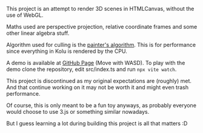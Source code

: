 This project is an attempt to render 3D scenes in HTMLCanvas, without the use of WebGL.

Maths used are perspective projection, relative coordinate frames and some other linear algebra stuff.

Algorithm used for culling is the [painter's algorithm](https://en.wikipedia.org/wiki/Painter's_algorithm).
This is for performance since everything in Kolu is rendered by the CPU.

A demo is available at [GitHub Page](https://carbonicsoda.github.io/kolu/) (Move with WASD).
To play with the demo clone the repository, edit src/index.ts and run `npx vite watch`.

This project is discontinued as my original expectations are (roughly) met.  
And that continue working on it may not be worth it and might even trash performance.

Of course, this is only meant to be a fun toy anyways,
as probably everyone would choose to use 3.js or something similar nowadays.

But I guess learning a lot during building this project is all that matters :D
